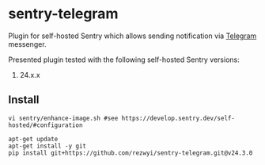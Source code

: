 # sentry-telegram

Plugin for self-hosted Sentry which allows sending notification via [Telegram](https://telegram.org/) messenger.

Presented plugin tested with the following self-hosted Sentry versions:
1. 24.x.x

## Install

```shell
vi sentry/enhance-image.sh #see https://develop.sentry.dev/self-hosted/#configuration

apt-get update
apt-get install -y git
pip install git+https://github.com/rezwyi/sentry-telegram.git@v24.3.0
```

